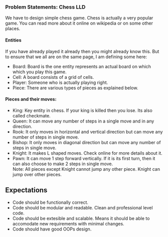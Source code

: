 ### Problem Statements: Chess LLD
We have to design simple chess game. Chess is actually a very popular game. You can read more about it online on wikipedia or on some other places.

#### Entities
If you have already played it already then you might already know this. But to ensure that we all are on the same page, I am defining some here:
* Board: Board is the one entity represents an actual board on which which you play this game.
* Cell: A board consists of a grid of cells.
* Player: Someone who is actually playing right.
* Piece: There are various types of pieces as explained below.

#### Pieces and their moves:
* King: Key entity in chess. If your king is killed then you lose. Its also called checkmate.
* Queen: It can move any number of steps in a single move and in any direction.
* Rook: It only moves in horizontal and vertical direction but can move any number of steps in single move.
* Bishop: It only moves in diagonal direction but can move any number of steps in single move.
* Knight: It makes L shaped moves. Check online for more details about it.
* Pawn: It can move 1 step forward vertically. If it is its first turn, then it can also choose to make 2 steps in single move.  
  Note: All pieces except Knight cannot jump any other piece. Knight can jump over other pieces.

## Expectations
* Code should be functionally correct.
* Code should be modular and readable. Clean and professional level code.
* Code should be extesible and scalable. Means it should be able to accomodate new requirements with minimal changes.
* Code should have good OOPs design.
